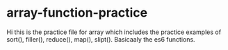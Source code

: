 # array-function-practice

Hi this is the practice file for array which includes the practice examples of sort(), filler(), reduce(), map(), slipt(). Basicaaly the es6 functions.
